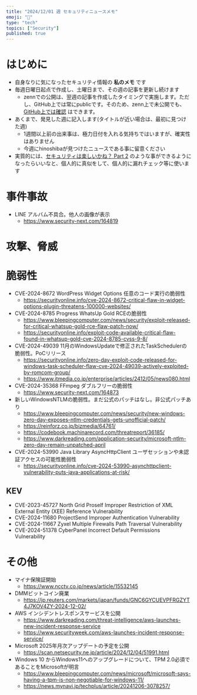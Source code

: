 ```yaml
---
title: "2024/12/01 週 セキュリティニュースメモ"
emoji: "🔖"
type: "tech"
topics: ["Security"]
published: true
---
```


# はじめに
* 自身なりに気になったセキュリティ情報の **私のメモ** です
* 毎週日曜日起点で作成し、土曜日まで、その週の記事を更新し続けます
    * zennでの公開は、翌週の記事を作成したタイミングで実施します。ただし、GitHub上では常にpublicです。そのため、zenn上で未公開でも、[GitHub上では確認](https://github.com/hinoshiba/zenn.dev/tree/main/articles) はできます。
* あくまで、発見した週に記入します(タイトルが近い場合は、最初に見つけた週)
    * 1週間以上前の出来事は、極力日付を入れる気持ちではいますが、確実性はありません
    * 今週にhinoshibaが見つけたニュースである事に留意ください
* 実質的には、[セキュリティは楽しいかね？ Part 2](https://negi.hatenablog.com/) のような事ができるようになったらいいなと、個人的に真似をして、個人的に漏れチェック等に使います

# 事件事故

* LINE アルバム不具合。他人の画像が表示
    * https://www.security-next.com/164819

# 攻撃、脅威

# 脆弱性

* CVE-2024-8672 WordPress Widget Options 任意のコード実行の脆弱性
    * https://securityonline.info/cve-2024-8672-critical-flaw-in-widget-options-plugin-threatens-100000-websites/
* CVE-2024-8785 Progress WhatsUp Gold RCEの脆弱性
    * https://www.bleepingcomputer.com/news/security/exploit-released-for-critical-whatsup-gold-rce-flaw-patch-now/
    * https://securityonline.info/exploit-code-available-critical-flaw-found-in-whatsup-gold-cve-2024-8785-cvss-9-8/
* CVE-2024-49039 11月のWindowsUpdateで修正されたTaskSchedulerの脆弱性。PoCリリース
    * https://securityonline.info/zero-day-exploit-code-released-for-windows-task-scheduler-flaw-cve-2024-49039-actively-exploited-by-romcom-group/
    * https://www.itmedia.co.jp/enterprise/articles/2412/05/news080.html
* CVE-2024-35368 FFmpeg ダブルフリーの脆弱性
    * https://www.security-next.com/164873
* 新しいWindowsNTLMの脆弱性。まだ公式のパッチはなし。非公式パッチあり
    * https://www.bleepingcomputer.com/news/security/new-windows-zero-day-exposes-ntlm-credentials-gets-unofficial-patch/
    * https://reinforz.co.jp/bizmedia/64761/
    * https://codebook.machinarecord.com/threatreport/36185/
    * https://www.darkreading.com/application-security/microsoft-ntlm-zero-day-remain-unpatched-april
* CVE-2024-53990 Java Library AsyncHttpClient ユーザセッションや未認証アクセスの可能性脆弱性
    * https://securityonline.info/cve-2024-53990-asynchttpclient-vulnerability-puts-java-applications-at-risk/

## KEV
* CVE-2023-45727 North Grid Proself Improper Restriction of XML External Entity (XEE) Reference Vulnerability
* CVE-2024-11680 ProjectSend Improper Authentication Vulnerability
* CVE-2024-11667 Zyxel Multiple Firewalls Path Traversal Vulnerability
* CVE-2024-51378 CyberPanel Incorrect Default Permissions Vulnerability

# その他

* マイナ保険証開始
    * https://www.ncctv.co.jp/news/article/15532145
* DMMビットコイン廃業
    * https://jp.reuters.com/markets/japan/funds/GNC6GYCUEVPFRGZYT4J7KOV4ZY-2024-12-02/
* AWS インシデントレスポンスサービスを公開
    * https://www.darkreading.com/threat-intelligence/aws-launches-new-incident-response-service
    * https://www.securityweek.com/aws-launches-incident-response-service/
* Microsoft 2025年月次アップデートの予定を公開
    * https://scan.netsecurity.ne.jp/article/2024/12/04/51991.html
* Windows 10 からWindows11へのアップグレードについて、TPM 2.0必須であることをMicrosoftが明言
    * https://www.bleepingcomputer.com/news/microsoft/microsoft-says-having-a-tpm-is-non-negotiable-for-windows-11/
    * https://news.mynavi.jp/techplus/article/20241206-3078257/
